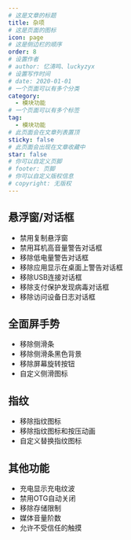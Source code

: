 ```yaml
---
# 这是文章的标题
title: 杂项
# 这是页面的图标
icon: page
# 这是侧边栏的顺序
order: 8
# 设置作者
# author: 忆清鸣、luckyzyx
# 设置写作时间
# date: 2020-01-01
# 一个页面可以有多个分类
category:
  - 模块功能
# 一个页面可以有多个标签
tag:
  - 模块功能
# 此页面会在文章列表置顶
sticky: false
# 此页面会出现在文章收藏中
star: false
# 你可以自定义页脚
# footer: 页脚
# 你可以自定义版权信息
# copyright: 无版权
---
```


## 悬浮窗/对话框

- 禁用复制悬浮窗
- 禁用耳机高音量警告对话框
- 移除低电量警告对话框
- 移除应用显示在桌面上警告对话框
- 移除USB连接对话框
- 移除支付保护发现病毒对话框
- 移除访问设备日志对话框

## 全面屏手势

- 移除侧滑条
- 移除侧滑条黑色背景
- 移除屏幕旋转按钮
- 自定义侧滑图标

## 指纹

- 移除指纹图标
- 移除指纹图标和按压动画
- 自定义替换指纹图标

## 其他功能

- 充电显示充电纹波
- 禁用OTG自动关闭
- 移除存储限制
- 媒体音量阶数
- 允许不受信任的触摸